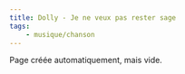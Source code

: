 ```yaml
---
title: Dolly - Je ne veux pas rester sage
tags:
    - musique/chanson
---
```


Page créée automatiquement, mais vide.
